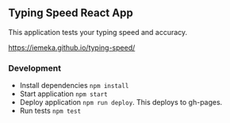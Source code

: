 ## Typing Speed React App

This application tests your typing speed and accuracy.

https://iemeka.github.io/typing-speed/

### Development
- Install dependencies `npm install`
- Start application `npm start`
- Deploy application `npm run deploy`. This deploys to gh-pages.
- Run tests `npm test`
